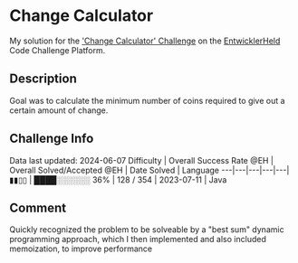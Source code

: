 # Change Calculator

My solution for the ['Change Calculator' Challenge](https://platform.entwicklerheld.de/challenge/change-calculator?technology=Java) on the [EntwicklerHeld](https://platform.entwicklerheld.de/) Code Challenge Platform.

## Description
Goal was to calculate the minimum number of coins required to give out a certain amount of change.

## Challenge Info
Data last updated: 2024-06-07
Difficulty | Overall Success Rate @EH | Overall Solved/Accepted @EH | Date Solved | Language
---|---|---|---|---|
▮▮▯▯ | ████░░░░░░ 36% | 128 / 354 | 2023-07-11 | Java

## Comment
Quickly recognized the problem to be solveable by a "best sum" dynamic programming approach, which I then implemented and also included memoization, to improve performance